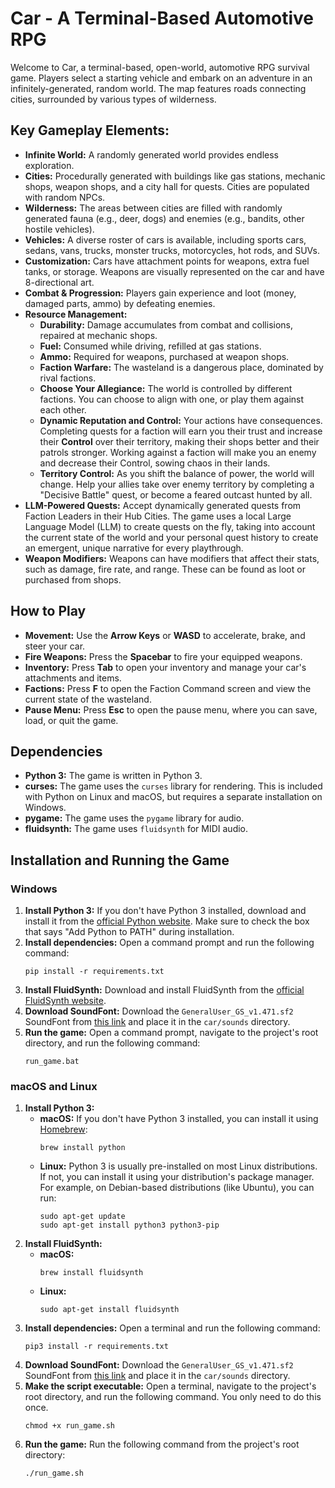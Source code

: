 # Car - A Terminal-Based Automotive RPG

Welcome to Car, a terminal-based, open-world, automotive RPG survival game. Players select a starting vehicle and embark on an adventure in an infinitely-generated, random world. The map features roads connecting cities, surrounded by various types of wilderness.

## Key Gameplay Elements:

-   **Infinite World:** A randomly generated world provides endless exploration.
-   **Cities:** Procedurally generated with buildings like gas stations, mechanic shops, weapon shops, and a city hall for quests. Cities are populated with random NPCs.
-   **Wilderness:** The areas between cities are filled with randomly generated fauna (e.g., deer, dogs) and enemies (e.g., bandits, other hostile vehicles).
-   **Vehicles:** A diverse roster of cars is available, including sports cars, sedans, vans, trucks, monster trucks, motorcycles, hot rods, and SUVs.
-   **Customization:** Cars have attachment points for weapons, extra fuel tanks, or storage. Weapons are visually represented on the car and have 8-directional art.
-   **Combat & Progression:** Players gain experience and loot (money, damaged parts, ammo) by defeating enemies.
-   **Resource Management:**
    -   **Durability:** Damage accumulates from combat and collisions, repaired at mechanic shops.
    -   **Fuel:** Consumed while driving, refilled at gas stations.
    -   **Ammo:** Required for weapons, purchased at weapon shops.
    -   **Faction Warfare:** The wasteland is a dangerous place, dominated by rival factions.
    -   **Choose Your Allegiance:** The world is controlled by different factions. You can choose to align with one, or play them against each other.
    -   **Dynamic Reputation and Control:** Your actions have consequences. Completing quests for a faction will earn you their trust and increase their **Control** over their territory, making their shops better and their patrols stronger. Working against a faction will make you an enemy and decrease their Control, sowing chaos in their lands.
    -   **Territory Control:** As you shift the balance of power, the world will change. Help your allies take over enemy territory by completing a "Decisive Battle" quest, or become a feared outcast hunted by all.
-   **LLM-Powered Quests:** Accept dynamically generated quests from Faction Leaders in their Hub Cities. The game uses a local Large Language Model (LLM) to create quests on the fly, taking into account the current state of the world and your personal quest history to create an emergent, unique narrative for every playthrough.
-   **Weapon Modifiers:** Weapons can have modifiers that affect their stats, such as damage, fire rate, and range. These can be found as loot or purchased from shops.

## How to Play

-   **Movement:** Use the **Arrow Keys** or **WASD** to accelerate, brake, and steer your car.
-   **Fire Weapons:** Press the **Spacebar** to fire your equipped weapons.
-   **Inventory:** Press **Tab** to open your inventory and manage your car's attachments and items.
-   **Factions:** Press **F** to open the Faction Command screen and view the current state of the wasteland.
-   **Pause Menu:** Press **Esc** to open the pause menu, where you can save, load, or quit the game.

## Dependencies

-   **Python 3:** The game is written in Python 3.
-   **curses:** The game uses the `curses` library for rendering. This is included with Python on Linux and macOS, but requires a separate installation on Windows.
-   **pygame:** The game uses the `pygame` library for audio.
-   **fluidsynth:** The game uses `fluidsynth` for MIDI audio.

## Installation and Running the Game

### Windows

1.  **Install Python 3:** If you don't have Python 3 installed, download and install it from the [official Python website](https://www.python.org/downloads/). Make sure to check the box that says "Add Python to PATH" during installation.
2.  **Install dependencies:** Open a command prompt and run the following command:
    ```
    pip install -r requirements.txt
    ```
3.  **Install FluidSynth:** Download and install FluidSynth from the [official FluidSynth website](https://www.fluidsynth.org/downloads/).
4.  **Download SoundFont:** Download the `GeneralUser_GS_v1.471.sf2` SoundFont from [this link](https://www.schristiancollins.com/soundfonts.php) and place it in the `car/sounds` directory.
5.  **Run the game:** Open a command prompt, navigate to the project's root directory, and run the following command:
    ```
    run_game.bat
    ```

### macOS and Linux

1.  **Install Python 3:**
    *   **macOS:** If you don't have Python 3 installed, you can install it using [Homebrew](https://brew.sh/):
        ```
        brew install python
        ```
    *   **Linux:** Python 3 is usually pre-installed on most Linux distributions. If not, you can install it using your distribution's package manager. For example, on Debian-based distributions (like Ubuntu), you can run:
        ```
        sudo apt-get update
        sudo apt-get install python3 python3-pip
        ```
2.  **Install FluidSynth:**
    *   **macOS:**
        ```
        brew install fluidsynth
        ```
    *   **Linux:**
        ```
        sudo apt-get install fluidsynth
        ```
3.  **Install dependencies:** Open a terminal and run the following command:
    ```
    pip3 install -r requirements.txt
    ```
4.  **Download SoundFont:** Download the `GeneralUser_GS_v1.471.sf2` SoundFont from [this link](https://www.schristiancollins.com/soundfonts.php) and place it in the `car/sounds` directory.
5.  **Make the script executable:** Open a terminal, navigate to the project's root directory, and run the following command. You only need to do this once.
    ```
    chmod +x run_game.sh
    ```
6.  **Run the game:** Run the following command from the project's root directory:
    ```
    ./run_game.sh
    ```

